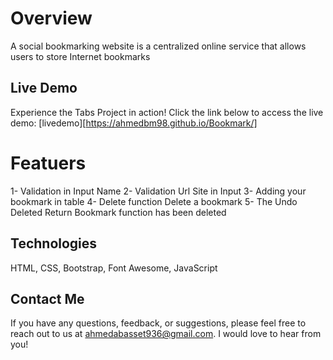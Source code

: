 # Overview
A social bookmarking website is a centralized online service that allows users to store Internet bookmarks

## Live Demo
Experience the Tabs Project in action! Click the link below to access the live demo:
[livedemo][https://ahmedbm98.github.io/Bookmark/]

# Featuers
  1- Validation in Input Name
  2- Validation Url Site in Input
  3- Adding your bookmark in table
  4- Delete function Delete a bookmark
  5- The Undo Deleted Return Bookmark function has been deleted
  
## Technologies
HTML, CSS, Bootstrap, Font Awesome, JavaScript

## Contact Me
If you have any questions, feedback, or suggestions, please feel free to reach out to us at ahmedabasset936@gmail.com. I would love to hear from you!
